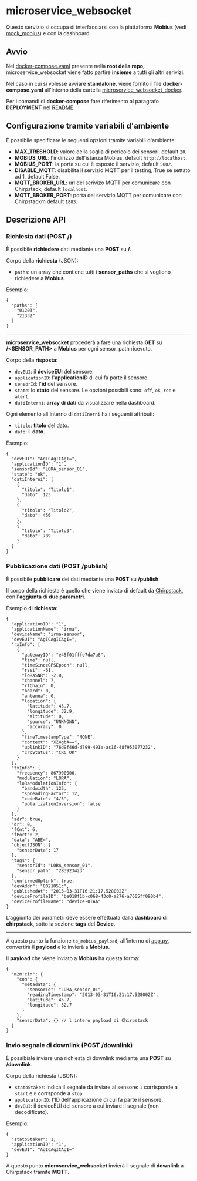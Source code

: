 # microservice_websocket

Questo servizio si occupa di interfacciarsi con la piattaforma **Mobius** (vedi [mock_mobius](../mock_mobius_docker)) e con la dashboard.

## Avvio

Nel [docker-compose.yaml](../docker-compose.yaml) presente nella **root della repo**, microservice_websocket viene fatto partire **insieme** a tutti gli altri serivizi.

Nel caso in cui si volesse avviare **standalone**, viene fornito il file **docker-compose.yaml** all'interno della cartella [microservice_websocket_docker](./docker-compose.yaml).

Per i comandi di **docker-compose** fare riferimento al paragrafo **DEPLOYMENT** nel [README](../README.md).

## Configurazione tramite variabili d'ambiente

È possibile specificare le seguenti opzioni tramite variabili d'ambiente:

- **MAX_TRESHOLD**: valore della soglia di pericolo dei sensori, default `20`.
- **MOBIUS_URL**: l'indirizzo dell'istanza Mobius, default `http://localhost`.
- **MOBIUS_PORT**: la porta su cui è esposto il servizio, default `5002`.
- **DISABLE_MQTT**: disabilita il servizio MQTT per il testing, True se settato ad 1, default False.
- **MQTT_BROKER_URL**: url del serivizo MQTT per comunicare con Chirpstack, default `localhost`.
- **MQTT_BROKER_PORT**: porta del servizio MQTT per comunicare con Chirpstackm default `1883`.

## Descrizione API

### Richiesta dati (POST /)

È possibile **richiedere** dati mediante una **POST** su **/**. 

Corpo della **richiesta** (JSON):

- `paths`: un array che contiene tutti i **sensor_paths** che si vogliono richiedere a **Mobius**.

Esempio:

```jsonc
{
  "paths": [
    "01203",
    "21332"
  ]
}
```

---

**microservice_websocket** procederà a fare una richiesta **GET** su **/<SENSOR_PATH>** a **Mobius** per ogni sensor_path ricevuto.

Corpo della **risposta**:

- `devEUI`: il **deviceEUI** del sensore.
- `applicationID`: l'**applicationID** di cui fa parte il sensore.
- `sensorId`: l'**id** del sensore.
- `state`: lo **stato** del sensore. Le opzioni possibili sono: `off`, `ok`, `rec` e `alert`.
- `datiInterni`: **array di dati** da visualizzare nella dashboard.
    
Ogni elemento all'interno di `datiInerni` ha i seguenti attributi:

- `titolo`: **titolo** del dato.
- `dato`: il **dato**.

Esempio:

```jsonc
{
  "devEUI": "AgICAgICAgI=",
  "applicationID": "1",
  "sensorId": "LORA_sensor_01",
  "state": "ok",
  "datiInterni": [
    {
      "titolo": "Titolo1",
      "dato": 123
    },
    {
      "titolo": "Titolo2",
      "dato": 456
    },
    {
      "titolo": "Titolo3",
      "dato": 789
    }
  ]
}
```

### Pubblicazione dati (POST /publish)

È possibile **pubblicare** dei dati mediante una **POST** su **/publish**.

Il corpo della richiesta è quello che viene inviato di default da [Chirpstack](https://www.chirpstack.io/application-server/), con l'**aggiunta** di **due parametri**.

Esempio di **richiesta**:

```jsonc
{
  "applicationID": "1",
  "applicationName": "irma",
  "deviceName": "irma-sensor",
  "devEUI": "AgICAgICAgI=",
  "rxInfo": [
    {
      "gatewayID": "e45f01fffe7da7a8",
      "time": null,
      "timeSinceGPSEpoch": null,
      "rssi": -61,
      "loRaSNR": -2.8,
      "channel": 7,
      "rfChain": 0,
      "board": 0,
      "antenna": 0,
      "location": {
        "latitude": 45.7,
        "longitude": 32.9,
        "altitude": 0,
        "source": "UNKNOWN",
        "accuracy": 0
      },
      "fineTimestampType": "NONE",
      "context": "XZ4gbA==",
      "uplinkID": "76d9f46d-d799-491e-ac16-48f953077232",
      "crcStatus": "CRC_OK"
    }
  ],
  "txInfo": {
    "frequency": 867900000,
    "modulation": "LORA",
    "loRaModulationInfo": {
      "bandwidth": 125,
      "spreadingFactor": 12,
      "codeRate": "4/5",
      "polarizationInversion": false
    }
  },
  "adr": true,
  "dr": 0,
  "fCnt": 6,
  "fPort": 2,
  "data": "ABE=",
  "objectJSON": {
    "sensorData": 17
  },
  "tags": {
    "sensorId": "LORA_sensor_01",
    "sensor_path": "283923423"
  },
  "confirmedUplink": true,
  "devAddr": "0021051c",
  "publishedAt": "2013-03-31T16:21:17.528002Z",
  "deviceProfileID": "be018f1b-c068-43c0-a276-a7665ff090b4",
  "deviceProfileName": "device-OTAA"
}
```

L'aggiunta dei parametri deve essere effettuata dalla **dashboard di chirpstack**, sotto la sezione **tags** del **Device**.

---

A questo punto la funzione `to_mobius_payload`, all'interno di [app.py](./app.py), convertirà il **payload** e lo invierà a **Mobius**.

Il **payload** che viene inviato a **Mobius** ha questa forma:

```jsonc
{
  "m2m:cin": {
    "con": {
      "metadata": {
        "sensorId": "LORA_sensor_01",
        "readingTimestamp": "2013-03-31T16:21:17.528002Z",
        "latitude": 45.7,
        "longitude": 32.7
      }
    },
    "sensorData": {} // l'intero payload di Chirpstack
  }
}
```

### Invio segnale di downlink (POST /downlink)

È possibiale inviare una richiesta di downlink mediante una **POST** su **/downlink**.

Corpo della richiesta (JSON):

- `statoStaker`: indica il segnale da inviare al sensore: `1` corrisponde a `start` e `0` corrsponde a `stop`.
- `applicationID`: l'ID dell'applicazione di cui fa parte il sensore.
- `devEUI`: il deviceEUI del sensore a cui inviare il segnale (non decodificato).

Esempio:

```jsonc
{
  "statoStaker": 1,
  "applicationID": "1",
  "devEUI": "AgICAgICAgI="
}
```

A questo punto **microservice_websocket** invierà il segnale di **downlink** a Chirpstack tramite **MQTT**.
